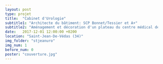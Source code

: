 ```yaml
---
layout: post
type: projet 
title:  "Cabinet d'Urologie"
subtitle1: "Architecte du bâtiment: SCP Bonnet/Tessier et A+"
subtitle2: "Aménagement et décoration d'un plateau du centre médical de la Clinique St Jean"
date:   2017-12-01 12:00:00 +0200
location: "Saint-Jean-De-Védas (34)"
img_folder: "stjeanuro"
img_num: 1
before_num: 0
poster: "couverture.jpg"
---
```

